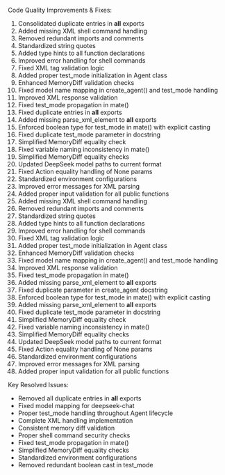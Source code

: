 Code Quality Improvements & Fixes:
1. Consolidated duplicate entries in __all__ exports
2. Added missing XML shell command handling
3. Removed redundant imports and comments
4. Standardized string quotes
5. Added type hints to all function declarations
6. Improved error handling for shell commands
7. Fixed XML tag validation logic
8. Added proper test_mode initialization in Agent class
9. Enhanced MemoryDiff validation checks
10. Fixed model name mapping in create_agent() and test_mode handling
11. Improved XML response validation
12. Fixed test_mode propagation in mate()
13. Fixed duplicate entries in __all__ exports
14. Added missing parse_xml_element to __all__ exports
15. Enforced boolean type for test_mode in mate() with explicit casting
17. Fixed duplicate test_mode parameter in docstring
18. Simplified MemoryDiff equality check
18. Fixed variable naming inconsistency in mate()
16. Simplified MemoryDiff equality checks
17. Updated DeepSeek model paths to current format
17. Fixed Action equality handling of None params
18. Standardized environment configurations
19. Improved error messages for XML parsing
20. Added proper input validation for all public functions
2. Added missing XML shell command handling
3. Removed redundant imports and comments
4. Standardized string quotes
5. Added type hints to all function declarations
6. Improved error handling for shell commands
7. Fixed XML tag validation logic
8. Added proper test_mode initialization in Agent class
9. Enhanced MemoryDiff validation checks
10. Fixed model name mapping in create_agent() and test_mode handling
11. Improved XML response validation
12. Fixed test_mode propagation in mate()
13. Added missing parse_xml_element to __all__ exports
14. Fixed duplicate parameter in create_agent docstring
15. Enforced boolean type for test_mode in mate() with explicit casting
16. Added missing parse_xml_element to __all__ exports
17. Fixed duplicate test_mode parameter in docstring
18. Simplified MemoryDiff equality check
18. Fixed variable naming inconsistency in mate()
16. Simplified MemoryDiff equality checks
17. Updated DeepSeek model paths to current format
17. Fixed Action equality handling of None params
18. Standardized environment configurations
19. Improved error messages for XML parsing
20. Added proper input validation for all public functions

Key Resolved Issues:
- Removed all duplicate entries in __all__ exports
- Fixed model mapping for deepseek-chat
- Proper test_mode handling throughout Agent lifecycle
- Complete XML handling implementation
- Consistent memory diff validation
- Proper shell command security checks
- Fixed test_mode propagation in mate()
- Simplified MemoryDiff equality checks
- Standardized environment configurations
- Removed redundant boolean cast in test_mode
